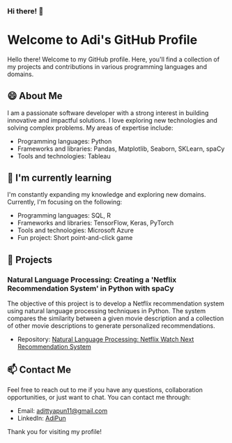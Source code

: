 ### Hi there! 👋
# Welcome to Adi's GitHub Profile

Hello there! Welcome to my GitHub profile. Here, you'll find a collection of my projects and contributions in various programming languages and domains.

## 😄 About Me

I am a passionate software developer with a strong interest in building innovative and impactful solutions. I love exploring new technologies and solving complex problems. My areas of expertise include:

- Programming languages: Python
- Frameworks and libraries: Pandas, Matplotlib, Seaborn, SKLearn, spaCy
- Tools and technologies: Tableau

## 🌱 I'm currently learning

I'm constantly expanding my knowledge and exploring new domains. Currently, I'm focusing on the following:

- Programming languages: SQL, R
- Frameworks and libraries: TensorFlow, Keras, PyTorch
- Tools and technologies: Microsoft Azure
- Fun project: Short point-and-click game

## 🔭 Projects

### Natural Language Processing: Creating a 'Netflix Recommendation System' in Python with spaCy

The objective of this project is to develop a Netflix recommendation system using natural language processing techniques in Python. The system compares the similarity between a given movie description and a collection of other movie descriptions to generate personalized recommendations.

- Repository: [Natural Language Processing: Netflix Watch Next Recommendation System](https://github.com/AdiPun/finalCapstone)

## 📫 Contact Me

Feel free to reach out to me if you have any questions, collaboration opportunities, or just want to chat. You can contact me through:

- Email: [adittyapun11@gmail.com](adittyapun11@gmail.com)
- LinkedIn: [AdiPun](https://www.linkedin.com/in/adipun/)

Thank you for visiting my profile!

<!--
**AdiPun/AdiPun** is a ✨ _special_ ✨ repository because its `README.md` (this file) appears on your GitHub profile.

Here are some ideas to get you started:

-  I’m currently working on ...
-  I’m currently learning ...
- 👯 I’m looking to collaborate on ...
- 🤔 I’m looking for help with ...
- 💬 Ask me about ...
-  How to reach me: ...
-  Pronouns: ...
- ⚡ Fun fact: ...
-->
